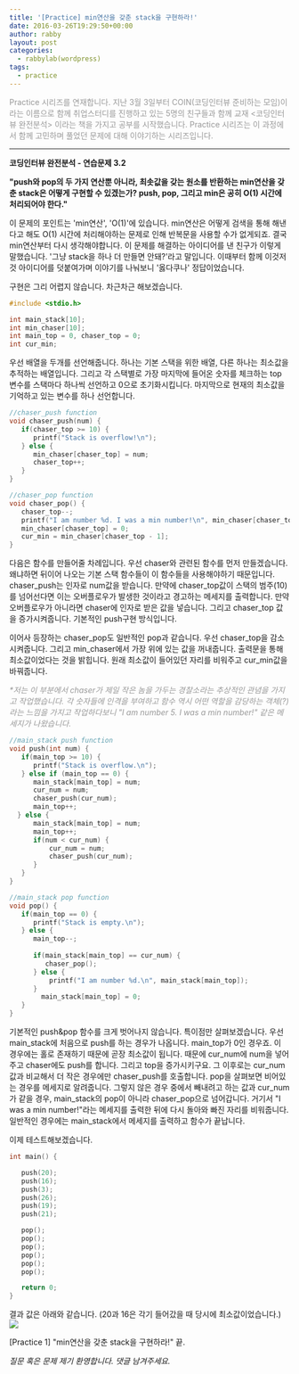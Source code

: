 ```yaml
---
title: '[Practice] min연산을 갖춘 stack을 구현하라!'
date: 2016-03-26T19:29:50+00:00
author: rabby
layout: post
categories:
  - rabbylab(wordpress)
tags:
  - practice
---
```

<span style="color: #999999;">Practice 시리즈를 연재합니다. 지난 3월 3일부터 COIN(코딩인터뷰 준비하는 모임)이라는 이름으로 함께 취업스터디를 진행하고 있는 5명의 친구들과 함께 교재 <코딩인터뷰 완전분석> 이라는 책을 가지고 공부를 시작했습니다. Practice 시리즈는 이 과정에서 함께 고민하며 풀었던 문제에 대해 이야기하는 시리즈입니다.</span>

* * *

**코딩인터뷰 완전분석 - 연습문제 3.2**

**"push와 pop의 두 가지 연산뿐 아니라, 최솟값을 갖는 원소를 반환하는 min연산을 갖춘 stack은 어떻게 구현할 수 있겠는가? push, pop, 그리고 min은 공히 O(1) 시간에 처리되어야 한다."**

이 문제의 포인트는 'min연산', 'O(1)'에 있습니다. min연산은 어떻게 검색을 통해 해낸다고 해도 O(1) 시간에 처리해야하는 문제로 인해 반복문을 사용할 수가 없게되죠. 결국 min연산부터 다시 생각해야합니다. 이 문제를 해결하는 아이디어를 낸 친구가 이렇게 말했습니다. '그냥 stack을 하나 더 만들면 안돼?'라고 말입니다. 이때부터 함께 이것저것 아이디어를 덧붙여가며 이야기를 나눠보니 '옳다쿠나' 정답이었습니다.

구현은 그리 어렵지 않습니다. 차근차근 해보겠습니다.

```c
#include <stdio.h>

int main_stack[10];
int min_chaser[10];
int main_top = 0, chaser_top = 0;
int cur_min;
```

우선 배열을 두개를 선언해줍니다. 하나는 기본 스택을 위한 배열, 다른 하나는 최소값을 추적하는 배열입니다. 그리고 각 스택별로 가장 마지막에 들어온 숫자를 체크하는 top 변수를 스택마다 하나씩 선언하고 0으로 초기화시킵니다. 마지막으로 현재의 최소값을 기억하고 있는 변수를 하나 선언합니다.

```c
//chaser_push function
void chaser_push(num) {
   if(chaser_top >= 10) {
      printf("Stack is overflow!\n");
   } else {
      min_chaser[chaser_top] = num;
      chaser_top++;
   }
}

//chaser_pop function
void chaser_pop() {
   chaser_top--;
   printf("I am number %d. I was a min number!\n", min_chaser[chaser_top]);
   min_chaser[chaser_top] = 0;
   cur_min = min_chaser[chaser_top - 1];
}
```

다음은 함수를 만들어줄 차례입니다. 우선 chaser와 관련된 함수를 먼저 만들겠습니다. 왜냐하면 뒤이어 나오는 기본 스택 함수들이 이 함수들을 사용해야하기 때문입니다. chaser\_push는 인자로 num값을 받습니다. 만약에 chaser\_top값이 스택의 범주(10)를 넘어선다면 이는 오버플로우가 발생한 것이라고 경고하는 메세지를 출력합니다. 만약 오버플로우가 아니라면 chaser에 인자로 받은 값을 넣습니다. 그리고 chaser_top 값을 증가시켜줍니다. 기본적인 push구현 방식입니다.
  
이어사 등장하는 chaser\_pop도 일반적인 pop과 같습니다. 우선 chaser\_top을 감소시켜줍니다. 그리고 min\_chaser에서 가장 위에 있는 값을 꺼내줍니다. 출력문을 통해 최소값이었다는 것을 밝힙니다. 원래 최소값이 들어있던 자리를 비워주고 cur\_min값을 바꿔줍니다.

_<span style="color: #999999;">*저는 이 부분에서 chaser가 제일 작은 놈을 가두는 경찰소라는 추상적인 관념을 가지고 작업했습니다. 각 숫자들에 인격을 부여하고 함수 역시 어떤 역할을 감당하는 객체(?)라는 느낌을 가지고 작업하다보니 "I am number 5. I was a min number!" 같은 메세지가 나왔습니다.</span>_

```c
//main_stack push function
void push(int num) {
   if(main_top >= 10) {
      printf("Stack is overflow.\n");
   } else if (main_top == 0) {
      main_stack[main_top] = num;
      cur_num = num;
      chaser_push(cur_num);
      main_top++;
  } else {
      main_stack[main_top] = num;
      main_top++;
      if(num < cur_num) {
          cur_num = num;
          chaser_push(cur_num);
      }
   }  
}

//main_stack pop function
void pop() {
   if(main_top == 0) {
      printf("Stack is empty.\n");
   } else {
      main_top--;
      
      if(main_stack[main_top] == cur_num) {
         chaser_pop();
      } else {
          printf("I am number %d.\n", main_stack[main_top]);
      }
        main_stack[main_top] = 0;
   }
}
```

기본적인 push&pop 함수를 크게 벗어나지 않습니다. 특이점만 살펴보겠습니다. 우선 main\_stack에 처음으로 push를 하는 경우가 나옵니다. main\_top가 0인 경우죠. 이 경우에는 홀로 존재하기 때문에 곧장 최소값이 됩니다. 때문에 cur\_num에 num을 넣어주고 chaser에도 push를 합니다. 그리고 top을 증가시키구요. 그 이후로는 cur\_num값과 비교해서 더 작은 경우에만 chaser\_push를 호출합니다. pop을 살펴보면 비어있는 경우를 메세지로 알려줍니다. 그렇지 않은 경우 중에서 빼내려고 하는 값과 cur\_num가 같을 경우, main\_stack의 pop이 아니라 chaser\_pop으로 넘어갑니다. 거기서 "I was a min number!"라는 메세지를 출력한 뒤에 다시 돌아와 빠진 자리를 비워줍니다. 일반적인 경우에는 main_stack에서 메세지를 출력하고 함수가 끝납니다.

이제 테스트해보겠습니다.

```c
int main() {

   push(20);
   push(16);
   push(3);
   push(26);
   push(19);
   push(21);

   pop();
   pop();
   pop();
   pop();
   pop();
   pop();

   return 0;
}
```

결과 값은 아래와 같습니다. (20과 16은 각기 들어갔을 때 당시에 최소값이었습니다.)
![](/images/practice-1-result.png)


[Practice 1] "min연산을 갖춘 stack을 구현하라!" 끝.

_질문 혹은 문제 제기 환영합니다. 댓글 남겨주세요._